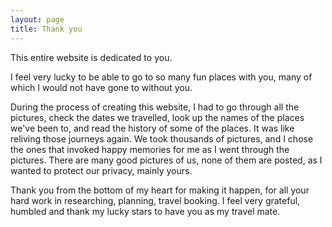 ```yaml
---
layout: page
title: Thank you
---
```


This entire website is dedicated to you.

I feel very lucky to be able to go to so many fun places with you, many of which I would not have gone to without you.

During the process of creating this website, I had to go through all the pictures, check the dates we travelled,  look up the names of the places we've been to, and read the history of some of the places. It was like reliving those journeys again. We took thousands of pictures, and I chose the ones that invoked happy memories for me as I went through the pictures. There are many good pictures of us, none of them are posted, as I wanted to protect our privacy, mainly yours.  

Thank you from the bottom of my heart for making it happen, for all your hard work in researching, planning, travel booking. I feel very grateful, humbled and thank my lucky stars to have you as my travel mate.









